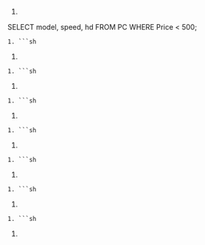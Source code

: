 1. ```sh
SELECT model, speed, hd
FROM PC
WHERE Price < 500;
```
1. ```sh

```
1. ```sh

```
1. ```sh

```
1. ```sh

```
1. ```sh

```
1. ```sh

```
1. ```sh

```
1. ```sh

```
1. ```sh

```
1. ```sh

```
1. ```sh

```
1. ```sh

```
1. ```sh

```
1. ```sh

```
